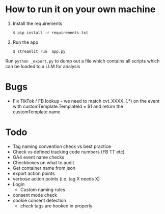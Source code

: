 # How to run it on your own machine

1. Install the requirements

   ```
   $ pip install -r requirements.txt
   ```

2. Run the app

   ```
   $ streamlit run  app.py
   ```

Run `python _export.py` to dump out a file which contains all scripts which can be loaded to a LLM for analysis

# Bugs
* Fix TikTok / FB lookup - we need to match cvt_XXXX_(.*) on the event with customTemplate.TemplateId = $1 and return the customTemplate.name 

# Todo

* Tag naming convention check vs best practice
* Check vs defined tracking code numbers (FB TT etc)
* GA4 event name checks
* Checkboxes on what to audit
* Get container name from json
* export action points
* verbose action points (i.e. tag X needs X)
* Login
   * Custom naming rules
* consent mode check
* cookie consent detection
   * check tags are hooked in properly
